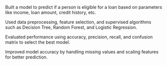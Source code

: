 Built a model to predict if a person is eligible for a loan based on parameters like income, loan amount, credit history, etc.

Used data preprocessing, feature selection, and supervised algorithms such as Decision Tree, Random Forest, and Logistic Regression.

Evaluated performance using accuracy, precision, recall, and confusion matrix to select the best model.

Improved model accuracy by handling missing values and scaling features for better prediction.


